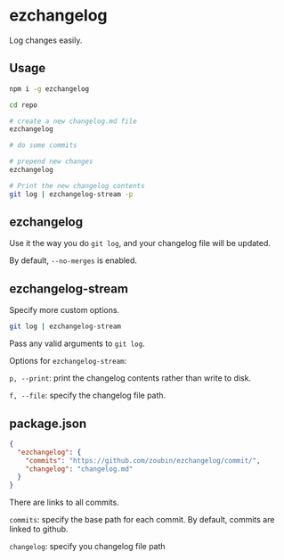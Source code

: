 # ezchangelog
Log changes easily.

## Usage

```bash
npm i -g ezchangelog

cd repo

# create a new changelog.md file
ezchangelog

# do some commits

# prepend new changes
ezchangelog

# Print the new changelog contents
git log | ezchangelog-stream -p

```

## ezchangelog

Use it the way you do `git log`,
and your changelog file will be updated.

By default, `--no-merges` is enabled.

## ezchangelog-stream
Specify more custom options.

```bash
git log | ezchangelog-stream

```

Pass any valid arguments to `git log`.

Options for `ezchangelog-stream`:

`p, --print`: print the changelog contents rather than write to disk.

`f, --file`: specify the changelog file path.

## package.json

```json
{
  "ezchangelog": {
    "commits": "https://github.com/zoubin/ezchangelog/commit/",
    "changelog": "changelog.md"
  }
}
```

There are links to all commits.

`commits`: specify the base path for each commit.
By default, commits are linked to github.

`changelog`: specify you changelog file path

